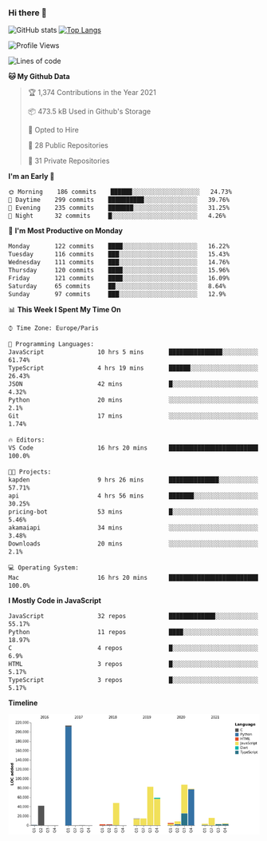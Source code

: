### Hi there 👋


![GitHub stats](https://github-readme-stats.vercel.app/api?username=eastkap&theme=dark&show_icons=true&count_private=true)
[![Top Langs](https://github-readme-stats.vercel.app/api/top-langs/?username=eastkap&layout=compact)](https://github.com/anuraghazra/github-readme-stats)



<!--START_SECTION:waka-->
![Profile Views](http://img.shields.io/badge/Profile%20Views-0-blue)

![Lines of code](https://img.shields.io/badge/From%20Hello%20World%20I%27ve%20Written-687734%20lines%20of%20code-blue)

**🐱 My Github Data** 

> 🏆 1,374 Contributions in the Year 2021
 > 
> 📦 473.5 kB Used in Github's Storage 
 > 
> 💼 Opted to Hire
 > 
> 📜 28 Public Repositories 
 > 
> 🔑 31 Private Repositories  
 > 
**I'm an Early 🐤** 

```text
🌞 Morning    186 commits    ██████░░░░░░░░░░░░░░░░░░░   24.73% 
🌆 Daytime    299 commits    ██████████░░░░░░░░░░░░░░░   39.76% 
🌃 Evening    235 commits    ███████░░░░░░░░░░░░░░░░░░   31.25% 
🌙 Night      32 commits     █░░░░░░░░░░░░░░░░░░░░░░░░   4.26%

```
📅 **I'm Most Productive on Monday** 

```text
Monday       122 commits    ████░░░░░░░░░░░░░░░░░░░░░   16.22% 
Tuesday      116 commits    ███░░░░░░░░░░░░░░░░░░░░░░   15.43% 
Wednesday    111 commits    ███░░░░░░░░░░░░░░░░░░░░░░   14.76% 
Thursday     120 commits    ████░░░░░░░░░░░░░░░░░░░░░   15.96% 
Friday       121 commits    ████░░░░░░░░░░░░░░░░░░░░░   16.09% 
Saturday     65 commits     ██░░░░░░░░░░░░░░░░░░░░░░░   8.64% 
Sunday       97 commits     ███░░░░░░░░░░░░░░░░░░░░░░   12.9%

```


📊 **This Week I Spent My Time On** 

```text
⌚︎ Time Zone: Europe/Paris

💬 Programming Languages: 
JavaScript               10 hrs 5 mins       ███████████████░░░░░░░░░░   61.74% 
TypeScript               4 hrs 19 mins       ██████░░░░░░░░░░░░░░░░░░░   26.43% 
JSON                     42 mins             █░░░░░░░░░░░░░░░░░░░░░░░░   4.32% 
Python                   20 mins             ░░░░░░░░░░░░░░░░░░░░░░░░░   2.1% 
Git                      17 mins             ░░░░░░░░░░░░░░░░░░░░░░░░░   1.74%

🔥 Editors: 
VS Code                  16 hrs 20 mins      █████████████████████████   100.0%

🐱‍💻 Projects: 
kapden                   9 hrs 26 mins       ██████████████░░░░░░░░░░░   57.71% 
api                      4 hrs 56 mins       ███████░░░░░░░░░░░░░░░░░░   30.25% 
pricing-bot              53 mins             █░░░░░░░░░░░░░░░░░░░░░░░░   5.46% 
akamaiapi                34 mins             ░░░░░░░░░░░░░░░░░░░░░░░░░   3.48% 
Downloads                20 mins             ░░░░░░░░░░░░░░░░░░░░░░░░░   2.1%

💻 Operating System: 
Mac                      16 hrs 20 mins      █████████████████████████   100.0%

```

**I Mostly Code in JavaScript** 

```text
JavaScript               32 repos            █████████████░░░░░░░░░░░░   55.17% 
Python                   11 repos            ████░░░░░░░░░░░░░░░░░░░░░   18.97% 
C                        4 repos             █░░░░░░░░░░░░░░░░░░░░░░░░   6.9% 
HTML                     3 repos             █░░░░░░░░░░░░░░░░░░░░░░░░   5.17% 
TypeScript               3 repos             █░░░░░░░░░░░░░░░░░░░░░░░░   5.17%

```


**Timeline**

![Chart not found](https://raw.githubusercontent.com/Eastkap/Eastkap/main/charts/bar_graph.png) 


<!--END_SECTION:waka-->

<!--
**Eastkap/eastkap** is a ✨ _special_ ✨ repository because its `README.md` (this file) appears on your GitHub profile.

Here are some ideas to get you started:

- 🔭 I’m currently working on ...
- 🌱 I’m currently learning ...
- 👯 I’m looking to collaborate on ...
- 🤔 I’m looking for help with ...
- 💬 Ask me about ...
- 📫 How to reach me: ...
- 😄 Pronouns: ...
- ⚡ Fun fact: ...
-->
